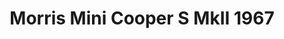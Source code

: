 ---
    title: Morris Mini Cooper S MkII 1967
    slug: Morris-Mini-Cooper-S-MkII-1967
    description:
    code: Morris-Mini-Cooper-S-MkII-1967
    image: https://cmdiy-archive.s3.us-east-1.amazonaws.com/adverts/images/Morris+Mini+Cooper+S+MkII+1967.jpeg
    download: https://cmdiy-archive.s3.us-east-1.amazonaws.com/adverts/documents/Morris+Mini+Cooper+S+MkII+1967.pdf
---